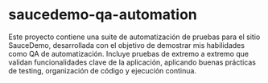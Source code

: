 # saucedemo-qa-automation
Este proyecto contiene una suite de automatización de pruebas para el sitio SauceDemo, desarrollada con el objetivo de demostrar mis habilidades como QA de automatización. Incluye pruebas de extremo a extremo que validan funcionalidades clave de la aplicación, aplicando buenas prácticas de testing, organización de código y ejecución continua.
